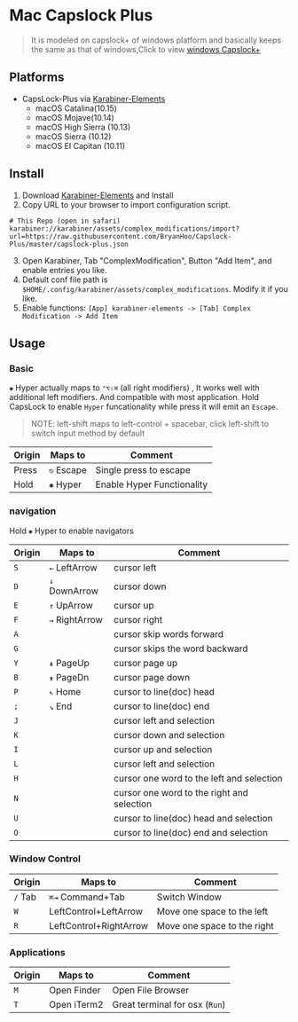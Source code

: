 # Mac Capslock Plus

> It is modeled on capslock+ of windows platform and basically keeps the same as that of windows,Click to view [windows Capslock+](https://cjkis.me/capslock+/)

## Platforms

- CapsLock-Plus via [Karabiner-Elements](https://pqrs.org/osx/karabiner/)
  - macOS Catalina(10.15)
  - macOS Mojave(10.14)
  - macOS High Sierra (10.13)
  - macOS Sierra (10.12)
  - macOS EI Capitan (10.11)

## Install

1. Download [Karabiner-Elements](https://pqrs.org/osx/karabiner/) and Install
2. Copy URL to your browser to import configuration script.

```
# This Repo (open in safari)
karabiner://karabiner/assets/complex_modifications/import?url=https://raw.githubusercontent.com/BryanHoo/Capslock-Plus/master/capslock-plus.json
```

3. Open Karabiner, Tab "ComplexModification", Button "Add Item", and enable entries you like.
4. Default conf file path is `$HOME/.config/karabiner/assets/complex_modifications`. Modify it if you like.
5. Enable functions: `[App] karabiner-elements -> [Tab] Complex Modification -> Add Item`

## Usage

### Basic

`✱` Hyper actually maps to `⌃⌥⇧⌘` (all right modifiers) , It works well with additional left modifiers. And compatible with most application. Hold CapsLock to enable `Hyper` funcationality while press it will emit an `Escape`.

> NOTE: left-shift maps to left-control + spacebar, click left-shift to switch input method by default

| Origin | Maps to    | Comment                    |
| ------ | ---------- | -------------------------- |
| Press  | `⎋` Escape | Single press to escape     |
| Hold   | `✱` Hyper  | Enable Hyper Functionality |

### navigation

Hold `✱` Hyper to enable navigators

| Origin | Maps to        | Comment                                    |
| ------ | -------------- | ------------------------------------------ |
| `S`    | `←` LeftArrow  | cursor left                                |
| `D`    | `↓` DownArrow  | cursor down                                |
| `E`    | `↑` UpArrow    | cursor up                                  |
| `F`    | `→` RightArrow | cursor right                               |
| `A`    |                | cursor skip words forward                  |
| `G`    |                | cursor skips the word backward             |
| `Y`    | `⇞` PageUp     | cursor page up                             |
| `B`    | `⇟` PageDn     | cursor page down                           |
| `P`    | `↖` Home       | cursor to line(doc) head                   |
| `;`    | `↘` End        | cursor to line(doc) end                    |
| `J`    |                | cursor left and selection                  |
| `K`    |                | cursor down and selection                  |
| `I`    |                | cursor up and selection                    |
| `L`    |                | cursor left and selection                  |
| `H`    |                | cursor one word to the left and selection  |
| `N`    |                | cursor one word to the right and selection |
| `U`    |                | cursor to line(doc) head and selection     |
| `O`    |                | cursor to line(doc) end and selection      |

### Window Control

| Origin  | Maps to                | Comment                     |
| ------- | ---------------------- | --------------------------- |
| `/` Tab | `⌘⇥` Command+Tab       | Switch Window               |
| `W`     | LeftControl+LeftArrow  | Move one space to the left  |
| `R`     | LeftControl+RightArrow | Move one space to the right |

### Applications

| Origin | Maps to     | Comment                        |
| ------ | ----------- | ------------------------------ |
| `M`    | Open Finder | Open File Browser              |
| `T`    | Open iTerm2 | Great terminal for osx (`Run`) |
